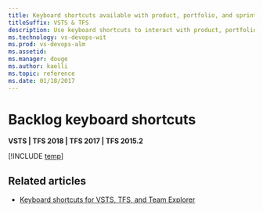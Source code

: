 ```yaml
---
title: Keyboard shortcuts available with product, portfolio, and sprint backlogs 
titleSuffix: VSTS & TFS
description: Use keyboard shortcuts to interact with product, portfolio, and sprint backlogs   
ms.technology: vs-devops-wit
ms.prod: vs-devops-alm
ms.assetid: 
ms.manager: douge
ms.author: kaelli
ms.topic: reference
ms.date: 01/18/2017
---
```


# Backlog keyboard shortcuts

**VSTS | TFS 2018 | TFS 2017 | TFS 2015.2**
  

[!INCLUDE [temp](../../_shared/keyboard-shortcuts/work-backlog-shortcuts.md)] 


## Related articles

- [Keyboard shortcuts for VSTS, TFS, and Team Explorer](../../collaborate/keyboard-shortcuts.md)


